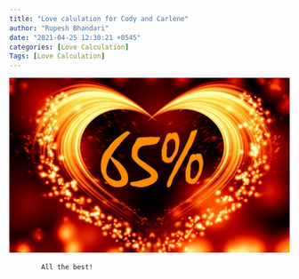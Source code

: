```yaml
---
title: "Love calulation for Cody and Carlene"
author: "Rupesh Bhandari"
date: "2021-04-25 12:30:21 +0545"
categories: [Love Calculation]
Tags: [Love Calculation]
---
```


![Match Picture](/assets/img/lovecal/Cody-Carlene.jpg)

            All the best!
    